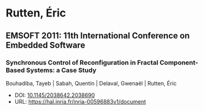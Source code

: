 # Rutten, Éric

## EMSOFT 2011: 11th International Conference on Embedded Software

### Synchronous Control of Reconfiguration in Fractal Component-Based Systems: a Case Study
Bouhadiba, Tayeb | Sabah, Quentin | Delaval, Gwenaël | Rutten, Éric
* DOI: [10.1145/2038642.2038690](https://doi.org/10.1145/2038642.2038690)
* URL: <https://hal.inria.fr/inria-00596883v1/document>

